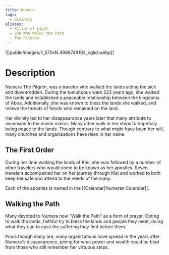 ```yaml
---
title: Numera
tags:
  - divinity
aliases:
  - Pillar of Light
  - She Who Walks the Path
  - The Pilgrim
---
```

![[public/images/il_570xN.4986749102_cgkd.webp]]
# Description
Numera The Pilgrim, was a traveler who walked the lands aiding the sick and downtrodden. During the tumultuous wars 223 years ago, she walked the lands and established a peaceable relationship between the kingdoms of Aboa. Additionally, she was known to bless the lands she walked, and relieve the threats of fiends who remained on the land.

Her divinity led to her disappearance years later that many attribute to ascension to the divine realms. Many other walk in her steps to hopefully being peace to the lands. Though contrary to what might have been her will, many churches and organizations have risen in her name.

## The First Order
During her time walking the lands of Klei, she was followed by a number of other travelers who would come to be known as her apostles. Seven travelers accompanied her on her journey through Klei and worked to both keep her safe and attend to the needs of the many.

Each of the apostles is named in the [[Calendar|Numeran Calendar]].

## Walking the Path
Many devoted to Numera now "Walk the Path" as a form of prayer. Opting to walk the lands, faithful try to bless the lands and people they meet, doing what they can to ease the suffering they find before them.

Pious though many are, many organizations have spread in the years after Numera's dissapearence, pining for what power and wealth could be bled from those who still remember her virtuous steps.
